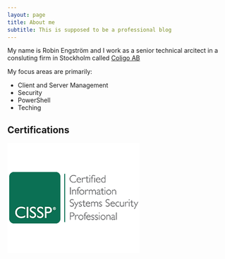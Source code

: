 ```yaml
---
layout: page
title: About me
subtitle: This is supposed to be a professional blog
---
```


My name is Robin Engström and I work as a senior technical arcitect in a consluting firm in Stockholm called [Coligo AB](http://www.coligo.se)

My focus areas are primarily:

- Client and Server Management
- Security
- PowerShell
- Teching

## Certifications

![hur svårt ska det vara](/img/cissp-logo-small.png)
